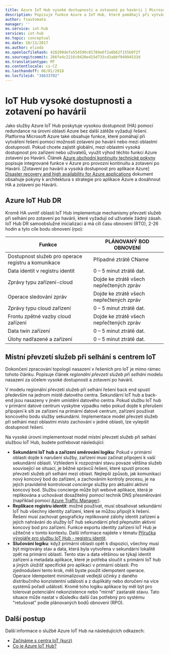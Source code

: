 ```yaml
---
title: Azure IoT Hub vysoké dostupnosti a zotavení po havárii | Microsoft Docs
description: Popisuje funkce Azure a IoT Hub, které pomáhají při vytváření vysoce dostupné řešení Azure IoT se po havárii možnosti obnovení.
author: fsautomata
manager: ''
ms.service: iot-hub
services: iot-hub
ms.topic: conceptual
ms.date: 10/13/2017
ms.author: elioda
ms.openlocfilehash: 428209defa554599c01789e6f2a8b62f155b0f2f
ms.sourcegitcommit: 266fe4c2216c0420e415d733cd3abbf94994533d
ms.translationtype: MT
ms.contentlocale: cs-CZ
ms.lasthandoff: 06/01/2018
ms.locfileid: "34633702"
---
```

# <a name="iot-hub-high-availability-and-disaster-recovery"></a>IoT Hub vysoké dostupnosti a zotavení po havárii
Jako služby Azure IoT Hub poskytuje vysokou dostupnost (HA) pomocí redundance na úrovni oblasti Azure bez další zátěže vyžadují řešení. Platforma Microsoft Azure také obsahuje funkce, které pomáhají při vytváření řešení pomocí možnosti zotavení po havárii nebo mezi oblastmi dostupnosti. Pokud chcete zajistit globální, mezi oblastmi vysoká dostupnost pro zařízení nebo uživatelů, využít výhod těchto funkcí Azure zotavení po Havárii. Článek [Azure obchodní kontinuity technické pokyny](../resiliency/resiliency-technical-guidance.md) popisuje integrované funkce v Azure pro provozní kontinuitu a zotavení po Havárii. [Zotavení po havárii a vysoká dostupnost pro aplikace Azure] [ Disaster recovery and high availability for Azure applications] dokument obsahuje pokyny k architektura s strategie pro aplikace Azure a dosáhnout HA a zotavení po Havárii.

## <a name="azure-iot-hub-dr"></a>Azure IoT Hub DR
Kromě HA uvnitř oblasti IoT Hub implementuje mechanismy převzetí služeb při selhání pro zotavení po havárii, které vyžadují od uživatele žádný zásah. IoT Hub DR samoobslužné inicializaci a má cíli času obnovení (RTO), 2-26 hodin a tyto cíle bodu obnovení (rpo):

| Funkce | PLÁNOVANÝ BOD OBNOVENÍ |
| --- | --- |
| Dostupnost služeb pro operace registru a komunikace |Případné ztrátě CName |
| Data identit v registru identit |0 – 5 minut ztrátě dat. |
| Zprávy typu zařízení-cloud |Dojde ke ztrátě všech nepřečtených zpráv |
| Operace sledování zpráv |Dojde ke ztrátě všech nepřečtených zpráv |
| Zprávy typu cloud zařízení |0 – 5 minut ztrátě dat. |
| Frontu zpětné vazby cloud zařízení |Dojde ke ztrátě všech nepřečtených zpráv |
| Data twin zařízení |0 – 5 minut ztrátě dat. |
| Úlohy nadřazené a zařízení |0 – 5 minut ztrátě dat. |

## <a name="regional-failover-with-iot-hub"></a>Místní převzetí služeb při selhání s centrem IoT
Dokončení zpracování topologií nasazení v řešeních pro IoT je mimo rámec tohoto článku. Popisuje článek *regionální převzetí služeb při selhání* modelu nasazení za účelem vysoké dostupnosti a zotavení po havárii.

V modelu regionální převzetí služeb při selhání řešení back end spustí především na jednom místě datového centra. Sekundární IoT hub a back-end jsou nasazeny v jiném umístění datového centra. Pokud službu IoT hub v primární datové centrum vyskytne výpadku nebo pokud dojde k přerušení připojení k síti ze zařízení na primární datové centrum, zařízení používat koncového bodu služby sekundární. Implementace model převzetí služeb při selhání mezi oblastmi místo zachování v jedné oblasti, lze vylepšit dostupnost řešení. 

Na vysoké úrovni implementovat model místní převzetí služeb při selhání službou IoT Hub, budete potřebovat následující:

* **Sekundární IoT hub a zařízení směrování logiku**: Pokud v primární oblasti dojde k narušení služby, zařízení musí začínat připojení k vaší sekundární oblasti. Vzhledem k rozpoznání stavu povaze většina služeb související se situací, je běžné správců řešení, které spustí proces převzetí služeb při selhání mezi oblast. Nejlepší způsob, jak komunikaci nový koncový bod do zařízení, a zachováním kontroly procesu, je na jejich pravidelně kontrolovat *concierge* služby pro aktuální aktivní koncový bod. Službu concierge může být webové aplikace, která je replikována a uchovávat dosažitelný pomocí technik DNS přesměrování (například pomocí [Azure Traffic Manager][Azure Traffic Manager]).
* **Replikace registru identit**: možné používat, musí obsahovat sekundární IoT hub všechny identity zařízení, které se můžou připojit k řešení. Řešení musí zachovat geograficky replikované zálohy identit zařízení a jejich nahrávání do služby IoT hub sekundární před přepnutím aktivní koncový bod pro zařízení. Funkce exportu identity zařízení IoT Hub je užitečné v tomto kontextu. Další informace najdete v tématu [Příručka vývojáře pro službu IoT Hub - registru identit][IoT Hub developer guide - identity registry].
* **Slučování logiku**: když primární oblasti opět k dispozici, všechny musí být migrovány stav a data, která byla vytvořena v sekundární lokalitě zpět na primární oblasti. Tento stav a data většinou se týkají identit zařízení a metadata aplikace, které je potřeba sloučit s primární IoT hub a jiných úložišť specifické pro aplikaci v primární oblasti. Pro zjednodušení tento krok, měli byste použít idempotent operace. Operace Idempotent minimalizovat vedlejší účinky z daného distribučního konzistentní událostí a z duplikáty nebo doručení na více systémů pořadí událostí. Kromě toho logiku aplikace by měl být pro tolerovat potenciální nekonzistence nebo "mírně" zastaralé stavu. Tato situace může nastat v důsledku další čas potřebný pro systému "retušovat" podle plánovaných bodů obnovení (RPO).

## <a name="next-steps"></a>Další postup
Další informace o službě Azure IoT Hub na následujících odkazech:

* [Začínáme s centra IoT (kurz)][lnk-get-started]
* [Co je Azure IoT Hub?][What is Azure IoT Hub?]

[Disaster recovery and high availability for Azure applications]: ../resiliency/resiliency-disaster-recovery-high-availability-azure-applications.md
[Azure Business Continuity Technical Guidance]: https://azure.microsoft.com/documentation/articles/resiliency-technical-guidance/
[Azure Traffic Manager]: https://azure.microsoft.com/documentation/services/traffic-manager/
[IoT Hub developer guide - identity registry]: iot-hub-devguide-identity-registry.md

[lnk-get-started]: iot-hub-csharp-csharp-getstarted.md
[What is Azure IoT Hub?]: iot-hub-what-is-iot-hub.md

